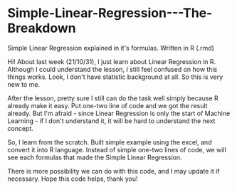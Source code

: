 # Simple-Linear-Regression---The-Breakdown
Simple Linear Regression explained in it's formulas. Written in R (.rmd)

Hi! 
About last week (21/10/31), I just learn about Linear Regression in R.
Although I could understand the lesson, I still feel confused on how this things works.
Look, I don't have statistic background at all. So this is very new to me.

After the lesson, pretty sure I still can do the task well simply because R already make it easy.
Put one-two line of code and we got the result already.
But I'm afraid - since Linear Regression is only the start of Machine Learning - if I don't understand it, it will be hard to understand the next concept.

So, I learn from the scratch. 
Built simple example using the excel, and convert it into R language.
Instead of simple one-two lines of code, we will see each formulas that made the Simple Linear Regression.

There is more possibility we can do with this code, and I may update it if necessary.
Hope this code helps, thank you!
